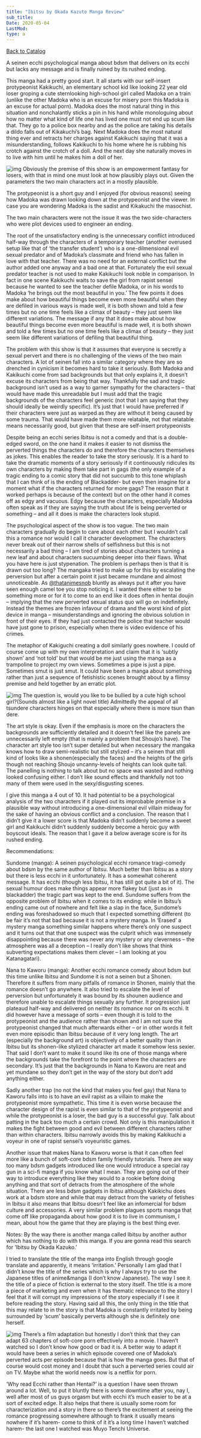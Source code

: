 ```yaml
---
title: "Ibitsu by Okada Kazuto Manga Review"
sub_title:
Date: 2020-05-04
LastMod:
type: a
---
```


[Back to Catalog](https://otaking.xyz/index.html)

A seinen ecchi psychological manga about bdsm that delivers on its ecchi but lacks any message and is finally ruined by its rushed ending.

This manga had a pretty good start. It all starts with our self-insert protypeonist Kakikuchi, an elementary school kid like looking 22 year old loser groping a cute sternlooking high-school girl called Madoka on a train (unlike the other Madoka who is an excuse for misery porn this Madoka is an excuse for actual porn). Madoka does the most natural thing in this situation and nonchalantly sticks a pin in his hand while monologuing about how no matter what kind of life one has lived one must not end up scum like that. They go to a police box nearby and as the police are taking his details a dildo falls out of Kikakuchi’s bag. Next Madoka does the most natural thing ever and retracts her charges against Kakikuchi saying that it was a misunderstanding, follows Kakikuchi to his home where he is rubbing his crotch against the crotch of a doll. And the next day she naturally moves in to live with him until he makes him a doll of her.

![img](https://steemitimages.com/640x0/https://cdn.mangahub.io/file/imghub/ibitsu-okada-kazuto/16/3.jpg)
Obviously the premise of this show is an empowerment fantasy for losers, with that in mind one must look at how plausibly plays out. Given the parameters the two main characters act in a mostly plausible.

The protypeonist is a short guy and I enjoyed (for obvious reasons) seeing how Madoka was drawn looking down at the protypeonist and the viewer. In case you are wondering Madoka is the sadist and Kikakuchi the masochist.

The two main characters were not the issue it was the two side-characters who were plot devices used to engineer an ending.

The root of the unsatisfactory ending is the unnecessary conflict introduced half-way through the characters of a temporary teacher (another overused setup like that of ‘the transfer student’) who is a one-dilmensional evil sexual predator and of Madoka’s classmate and friend who has fallen in love with that teacher. There was no need for an external conflict but the author added one anyway and a bad one at that. Fortunately the evil sexual predator teacher is not used to make Kakikuchi look noble in comparison. In fact in one scene Kakikuchi waits to save the girl from rapist sensei because he wanted to see the teacher defile Madoka, or in his words to Madoka ‘he brings out the most beautiful in you.’ The few points it does make about how beautiful things become even more beautiful when they are defiled in various ways is made well, it is both shown and told a few times but no one time feels like a climax of beauty – they just seem like different variations. The message if any that it does make about how beautiful things become even more beautiful is made well, it is both shown and told a few times but no one time feels like a climax of beauty – they just seem like different variations of defiling that beautiful thing.

The problem with this show is that it assumes that everyone is secretly a sexual pervert and there is no challenging of the views of the two main characters. A lot of seinen fall into a similar category where they are so drenched in cynicism it becomes hard to take it seriously. Both Madoka and Kakikuchi come from sad backgrounds but that only explains it, it doesn’t excuse its characters from being that way. Thankfully the sad and tragic background isn’t used as a way to garner sympathy for the characters – that would have made this unreadable but I must add that the tragic backgrounds of the characters feel generic (not that I am saying that they should ideally be weirdly specific). It’s just that I would have preferred if their characters were just as warped as they are without it being caused by some trauma. That would have made them more relatable, not that relatable means necessarily good, but given that these are self-insert protypeonists

Despite being an ecchi series Ibitsu is not a comedy and that is a double-edged sword, on the one hand it makes it easier to not dismiss the perverted things the characters do and therefore the characters themselves as jokes. This enables the reader to take the story seriously. It is a hard to take the dramatic moments of a story seriously if it continuously ridicules its own characters by making them take part in gags (the only example of a tragic ending to a comic story that did not succumb to this tone whiplash that I can think of is the ending of Blackadder- but even then imagine for a moment what if the characters returned for more gags? The reason that it worked perhaps is because of the context) but on the other hand it comes off as edgy and vacuous. Edgy because the characters, especially Madoka often speak as if they are saying the truth about life is being perverted or something – and all it does is make the characters look stupid.

The psychological aspect of the show is too vague. The two main characters gradually do begin to care about each other but I wouldn’t call this a romance nor would I call it character development. The characters never break out of their narrow shells of selfishness but this is not necessarily a bad thing – I am tired of stories about characters turning a new leaf and about characters sucuumbing deeper into their flaws. What you have here is just stypenation. The problem is perhaps then is that it is drawn out too long? The mangaka tried to make up for this by escalating the perversion but after a certain point it just became mundane and almost unnoticeable. As [@thatanimesnob](https://steemit.com/@thatanimesnob) bluntly as always put it after you have seen enough camel toe you stop noticing it. I wanted there either to be something more or for it to come to an end like it does often in hentai doujin – implying that the new perverted sexual status quo will go on indefinitely. Instead the themes are frozen infavour of drama and the worst kind of plot device in manga – misunderstandings and ignoring the obvious solution in front of their eyes. If they had just contacted the police that teacher would have just gone to prison, especially when there is video evidence of his crimes.

The metaphor of Kakiguchi creating a doll similarly goes nowhere. I could of course come up with my own interpretation and claim that it is ‘subtly shown’ and ‘not told’ but that would be me just using the manga as a trampoline to project my own views. Sometimes a pipe is just a pipe. Sometimes smut is just smut. It could have been a manga about something rather than just a sequence of fetishistic scenes brought about by a flimsy premise and held together by an erratic plot.

![img](https://steemitimages.com/640x0/https://images.duckduckgo.com/iu/?u=http%3A%2F%2F3.bp.blogspot.com%2F-tPutFvc9fL4%2FVmrnTguYwaI%2FAAAAAAAWUeY%2FgMew5QQtXf0%2Fw1900%2F6.jpg&f=1)
The question is, would you like to be bullied by a cute high school girl?(Sounds almost like a light novel title) Admittedly the appeal of all tsundere characters hinges on that especially where there is more tsun than dere.

The art style is okay. Even if the emphasis is more on the characters the backgrounds are sufficiently detailed and it doesn’t feel like the panels are unnecessarily left empty (that is mainly a problem that Shoujo’s have). The character art style too isn’t super detailed but when necessary the mangaka knows how to draw semi-realistic but still stylized – it’s a seinen that still kind of looks like a shonen(especially the faces) and the heights of the girls though not reaching Shoujo uncanny-levels of heights can look quite tall. The panelling is nothing to talk about but no space was wasted and nothing looked confusing either. I don’t like sound effects and thankfully not too many of them were used in the sexy/disgusting scenes.

I give this manga a 4 out of 10. It had potential to be a psychological analysis of the two characters if it played out its improbable premise in a plausible way without introducing a one-dimensional evil villain midway for the sake of having an obvious conflict and a conclusion. The reason that I didn’t give it a lower score is that Madoka didn’t suddenly become a sweet girl and Kakikuchi didn’t suddenly suddenly become a heroic guy with boyscout ideals. The reason that I gave it a below average score is for its rushed ending.

Recommendations:

Sundome (manga): A seinen psychological ecchi romance tragi-comedy about bdsm by the same author of Ibitsu. Much better than Ibitsu as a story but there is less ecchi in it unfortunately. It has a somewhat coherent message. It has ecchi (though less Ibitsu, it has still got quite a bit of it). The sexual humour does make things appear more flakey but (just as in blackadder) the tragic part was kept to the end. Sundome suffers from the opposite problem of Ibitsu when it comes to its ending: while in Ibitsu’s ending came out of nowhere and felt like a slap in the face, Sundome’s ending was foreshadowed so much that I expected something different (to be fair it’s not that bad because it is not a mystery manga. In ‘Erased’ a mystery manga something similar happens where there’s only one suspect and it turns out that that one suspect was the culprit which was immensely disappointing because there was never any mystery or any cleverness – the atmosphere was all a deception – I really don’t like shows that think subverting expectations makes them clever – I am looking at you Katanagatari).

Nana to Kaworu (manga): Another ecchi romance comedy about bdsm but this time unlike Ibitsu and Sundome it is not a seinen but a Shonen. Therefore it suffers from many pitfalls of romance in Shonen, mainly that the romance doesn’t go anywhere. It also tried to escalate the level of perversion but unfortunately it was bound by its shounen audience and therefore unable to escalate things sexually any further. It progression just plateaud half-way and delivered on neither its romance nor on its ecchi. It did however have a message of sorts – even though it is told to the protypeonist and the audience rather than shown and I am not sure the protypeonist changed that much afterwards either – or in other words it felt even more episodic than Ibitsu because of it very long length. The art (especially the background art) is objectively of a better quality than in Ibitsu but its shonen-like stylized character art made it somehow less sexier. That said I don’t want to make it sound like its one of those manga where the backgrounds take the forefront to the point where the characters are secondary. It’s just that the backgrounds in Nana to Kaworu are neat and yet mundane so they don’t get in the way of the story but don’t add anything either.

Sadly another trap (no not the kind that makes you feel gay) that Nana to Kaworu falls into is to have an evil rapist as a villain to make the protypeonist more sympathetic. This time it is even worse because the character design of the rapist is even similar to that of the protypeonist and while the protypeonist is a loser, the bad guy is a successful guy. Talk about patting in the back too much a certain crowd. Not only is this manipulation it makes the fight between good and evil between different characters rather than within characters. Ibitsu narrowly avoids this by making Kakikuchi a voyeur in one of rapist sensei’s voyeuristic games.

Another issue that makes Nana to Kaworu worse is that it can often feel more like a bunch of soft-core bdsm family friendly tutorials. There are way too many bdsm gadgets introduced like one would introduce a special ray gun in a sci-fi manga if you know what I mean. They are going out of their way to introduce everything like they would to a rookie before doing anything and that sort of detracts from the atmosphere of the whole situation. There are less bdsm gadgets in Ibitsu although Kakikichu does work at a bdsm store and while that may detract from the variety of fetishes in Ibitsu it also means that Ibitsu doesn’t feel like an infomercial for bdsm culture and accessories. A very similar problem plagues sports manga that come off like propaganda about how good it is to live in communism, I mean, about how the game that they are playing is the best thing ever.

Notes: By the way there is another manga called Ibitsu by another author which has nothing to do with this manga. If you are gonna read this search for ‘Ibitsu by Okada Kazuko.’

I tried to translate the title of the manga into English through google translate and apparently, it means ‘irritation.’ Personally I am glad that I didn’t know the title of the series which is why I always try to use the Japanese titles of anime&manga (I don’t know Japanese). The way I see it the title of a piece of fiction is external to the story itself. The title is a more a piece of marketing and even when it has thematic relevance to the story I feel that it will corrupt my impressions of the story especially if I see it before reading the story. Having said all this, the only thing in the title that this may relate to in the story is that Madoka is constantly irritated by being surrounded by ‘scum’ basically perverts although she is definitely one herself.

![img](https://steemitimages.com/640x0/https://img.cinematoday.jp/a/N0048478/_size_640x/_v_1355067664/main.jpg)
There’s a film adaptation but honestly I don’t think that they can adapt 63 chapters of soft-core porn effectively into a movie. I haven’t watched so I don’t know how good or bad it is. A better way to adapt it would have been a series in which episode covered one of Madoka’s perverted acts per episode because that is how the manga goes. But that of course would cost money and I doubt that such a perverted series could air on TV. Maybe what the world needs now is a netflix for porn.

‘Why read Ecchi rather than Hentai?’ is a question I have seen thrown around a lot. Well, to put it bluntly there is some downtime after you, nay I, well after most of us guys orgasm but with ecchi it’s much easier to be at a sort of excited edge. It also helps that there is usually some room for characterization and a story in there so there’s the excitement at seeing the romance progressing somewhere although to frank it usually means nowhere if it’s harem- come to think of it it’s a long time I haven’t watched harem- the last one I watched was Muyo Tenchi Universe.
